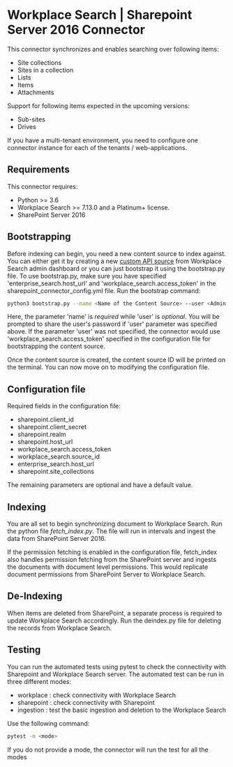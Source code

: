 # Workplace Search | Sharepoint Server 2016 Connector #

This connector synchronizes and enables searching over following items:

* Site collections
* Sites in a collection
* Lists 
* Items
* Attachments

Support for following items expected in the upcoming versions:

* Sub-sites
* Drives

If you have a multi-tenant environment, you need to configure one connector instance for each of the tenants / web-applications.

## Requirements ##

This connector requires:

* Python >= 3.6
* Workplace Search >= 7.13.0 and a Platinum+ license.
* SharePoint Server 2016

## Bootstrapping ##

Before indexing can begin, you need a new content source to index against. You can either get it by creating a new [custom API source](https://www.elastic.co/guide/en/workplace-search/current/workplace-search-custom-api-sources.html) from Workplace Search admin dashboard or you can just bootstrap it using the bootstrap.py file. To use bootstrap.py, make sure you have specified 'enterprise_search.host_url' and 'workplace_search.access_token' in the sharepoint_connector_config.yml file. Run the bootstrap command:
```bash
python3 bootstrap.py --name <Name of the Content Source> --user <Admin Username>
```
Here, the parameter 'name' is _required_ while 'user' is _optional_.
You will be prompted to share the user's password if 'user' parameter was specified above. If the parameter 'user' was not specified, the connector would use 'workplace_search.access_token' specified in the configuration file for bootstrapping the content source.

Once the content source is created, the content source ID will be printed on the terminal. You can now move on to modifying the configuration file.

## Configuration file ##

Required fields in the configuration file:

* sharepoint.client_id
* sharepoint.client_secret
* sharepoint.realm
* sharepoint.host_url
* workplace_search.access_token
* workplace_search.source_id
* enterprise_search.host_url
* sharepoint.site_collections

The remaining parameters are optional and have a default value.

## Indexing ##

You are all set to begin synchronizing document to Workplace Search. Run the python file _fetch_index.py_. The file will run in intervals and ingest the data from SharePoint Server 2016.

If the permission fetching is enabled in the configuration file, fetch_index also handles permission fetching from the SharePoint server and ingests the documents with document level permissions. This would replicate document permissions from SharePoint Server to Workplace Search.

## De-Indexing ##

When items are deleted from SharePoint, a separate process is required to update Workplace Search accordingly. Run the deindex.py file for deleting the records from Workplace Search.

## Testing ##

You can run the automated tests using pytest to check the connectivity with Sharepoint and Workplace Search server. 
The automated test can be run in three different modes:

* workplace : check connectivity with Workplace Search
* sharepoint : check connectivity with Sharepoint 
* ingestion : test the basic ingestion and deletion to the Workplace Search

Use the following command:
```bash
pytest -m <mode>
```
If you do not provide a mode, the connector will run the test for all the modes 